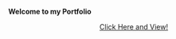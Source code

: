  **Welcome to my Portfolio**

<p align="center">
<a href="https://aditikute24.github.io/">Click Here and View!</a>
</p>
